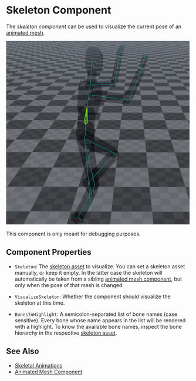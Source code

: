 # Skeleton Component

The *skeleton component* can be used to visualize the current pose of an [animated mesh](animated-mesh-component.md).

![Skeleton Visualization](../media/skeleton-vis.jpg)

This component is only meant for debugging purposes.

## Component Properties

* `Skeleton`: The [skeleton asset](skeleton-asset.md) to visualize. You can set a skeleton asset manually, or keep it empty. In the latter case the skeleton will automatically be taken from a sibling [animated mesh component](animated-mesh-component.md), but only when the pose of that mesh is changed.

* `VisualizeSkeleton`: Whether the component should visualize the skeleton at this time.

* `BonesToHighlight`: A semicolon-separated list of bone names (case sensitive). Every bone whose name appears in the list will be rendered with a highlight. To know the available bone names, inspect the bone hierarchy in the respective [skeleton asset](skeleton-asset.md).

## See Also


* [Skeletal Animations](skeletal-animation-overview.md)
* [Animated Mesh Component](animated-mesh-component.md)

